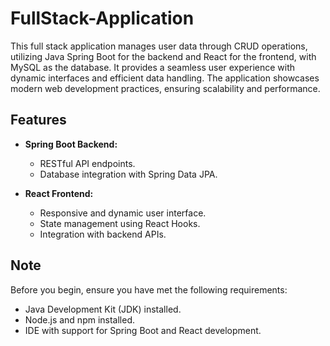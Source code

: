 # FullStack-Application

This full stack application manages user data through CRUD operations, utilizing Java Spring Boot for the backend and React for the frontend, with MySQL as the database. It provides a seamless user experience with dynamic interfaces and efficient data handling. The application showcases modern web development practices, ensuring scalability and performance.

## Features

- **Spring Boot Backend:**
  - RESTful API endpoints.
  - Database integration with Spring Data JPA.

- **React Frontend:**
  - Responsive and dynamic user interface.
  - State management using React Hooks.
  - Integration with backend APIs.


## Note

Before you begin, ensure you have met the following requirements:

- Java Development Kit (JDK) installed.
- Node.js and npm installed.
- IDE with support for Spring Boot and React development.
